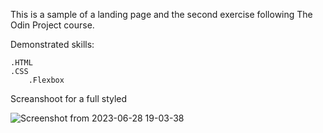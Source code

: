 This is a sample of a landing page and the second exercise following The Odin Project course.

Demonstrated skills:

    .HTML
    .CSS
        .Flexbox
        


Screanshoot for a full styled



![Screenshot from 2023-06-28 19-03-38](https://github.com/ngarikev/Landing-page/assets/122980206/41b5fdd7-9541-4fa0-89a4-42c58054b323)
